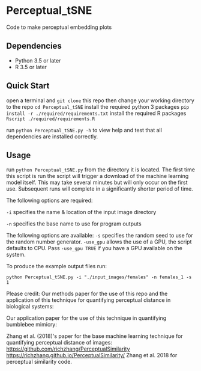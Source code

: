# Perceptual_tSNE

Code to make perceptual embedding plots


## Dependencies
* Python 3.5 or later
* R 3.5 or later

## Quick Start

 open a terminal and `git clone` this repo
 then change your working directory to the repo `cd Perceptual_tSNE`
 install the required python 3 packages `pip install -r ./required/requirements.txt`
 install the required R packages `Rscript ./required/requirements.R`

 run `python Perceptual_tSNE.py -h` to view help and test that all dependencies are installed correctly.

## Usage

 run `python Perceptual_tSNE.py` from the directory it is located. The first time this script is run the script will trigger a download of the machine learning model itself. This may take several minutes but will only occur on the first use. Subsequent runs will complete in a significantly shorter period of time.

The following options are required:

`-i` specifies the name & location of the input image directory

`-n` specifies the base name to use for program outputs

The following options are available:
`-s` specifies the random seed to use for the random number generator.
`-use_gpu` allows the use of a GPU, the script defaults to CPU. Pass `-use_gpu TRUE` if you have a GPU available on the system.

To produce the example output files run:

`python Perceptual_tSNE.py -i "./input_images/females" -n females_1 -s 1`



Please credit:
Our methods paper for the use of this repo and the application of this technique for quantifying perceptual distance in biological systems:

Our application paper for the use of this technique in quantifying bumblebee mimicry:

Zhang et al. (2018)'s paper for the base machine learning technique for quantifying perceptual distance of images:
https://github.com/richzhang/PerceptualSimilarity https://richzhang.github.io/PerceptualSimilarity/ Zhang et al. 2018 for perceptual similarity code.
